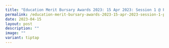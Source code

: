 ```yaml
---
title: "Education Merit Bursary Awards 2023: 15 Apr 2023: Session 1 @ Pek Kio CC"
permalink: /education-merit-bursary-awards-2023-15-apr-2023-session-1-pek-kio-cc/
date: 2023-04-15
layout: post
description: ""
image: ""
variant: tiptap
---
```

